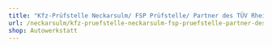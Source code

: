 ```yaml
---
title: "Kfz-Prüfstelle Neckarsulm/ FSP Prüfstelle/ Partner des TÜV Rheinland"
url: /neckarsulm/kfz-pruefstelle-neckarsulm-fsp-pruefstelle-partner-des-tuev-rheinland/
shop: Autowerkstatt
---
```

